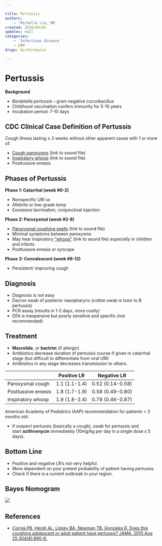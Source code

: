 ```yaml
---

title: Pertussis
authors:
    - 'Michelle Lin, MD'
created: 2010/09/03
updates: null
categories:
    - 'Infectious Disease'
    - EBM
drugs: Azithromycin

---
```




# Pertussis

**Background**

-   *Bordetella pertussis* – gram negative coccobacillus
-   Childhood vaccination confers immunity for 5-10 years
-   Incubation period: 7-10 days 

## CDC Clinical Case Definition of Pertussis

Cough illness lasting ≥ 2 weeks without other apparent cause with 1 or more of:

-   [Cough paroxysms](http://www.immunizationed.org/Downloads/per.wav) (link to sound file)
-   [Inspiratory whoop](http://www.immunizationed.org/Downloads/per.wav) (link to sound file)
-   Posttussive emesis 

## Phases of Pertussis

**Phase 1: Catarrhal (week \#0-2)**

-   Nonspecific URI sx
-   Afebrile or low-grade temp
-   Excessive lacrimation, conjunctival injection 

**Phase 2: Paroxysmal (week \#2-8)**

-   [Paroxysmal coughing spells](http://www.immunizationed.org/Downloads/per.wav) (link to sound file)
-   Minimal symptoms between paroxysms
-   May hear inspiratory [“whoop”](http://www.immunizationed.org/Downloads/per.wav) (link to sound file) especially in children and infants
-   Posttussive emesis or syncope 

**Phase 3: Convalescent (week \#8-12)**

-   Persistent/ improving cough


## Diagnosis

-   Diagnosis is not easy
-   Dacron swab of posterior nasopharynx (cotton swab is toxic to B pertussis)
-   PCR assay (results in 1-2 days, more costly)
-   DFA is inexpensive but poorly sensitive and specific (not recommended) 


## Treatment

-   **Macrolide**, or **bactrim** (if allergic)
-   Antibiotics decrease duration of pertussis course if given in catarrhal stage (but difficult to differentiate from viral URI)
-   Antibiotics in any stage decreases transmission to others. 


|                    | Positive LR   | Negative LR      |
|--------------------|---------------|------------------|
| Paroxysmal cough   | 1.1 (1.1-1.4) | 0.52 (0.14-0.58) |
| Posttussive emesis | 1.8 (1.7-1.9) | 0.58 (0.49-0.80) |
| Inspiratory whoop  | 1.9 (1.8-2.4) | 0.78 (0.46-0.87) |

American Academy of Pediatrics (AAP) recommendation for patients &lt; 3 months old:

-   If suspect pertussis (basically a cough), swab for pertussis and start **<span class="drug">azithromycin</span>** immediately (10mg/kg per day in a single dose x 5 days). 

## Bottom Line

-   Positive and negative LR’s not very helpful.
-   More dependent on your pretest probability of patient having pertussis.
-   Check if there is a current outbreak in your region. 

## Bayes Nomogram

![](https://d2p53dh3qxfm0x.cloudfront.net/uploads/img/1jx/5/m/dd5f7747-98a5-58d9-868e-7d99bbca0289/640.png)
 

## References

-   [Cornia PB, Hersh AL, Lipsky BA, Newman TB, Gonzales R. Does this coughing adolescent or adult patient have pertussis? JAMA. 2010 Aug 25;304(8):890-6.](http://www.ncbi.nlm.nih.gov/pubmed/?term=20736473)
